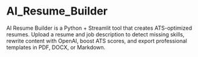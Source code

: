 # AI_Resume_Builder
AI Resume Builder is a Python + Streamlit tool that creates ATS-optimized resumes. Upload a resume and job description to detect missing skills, rewrite content with OpenAI, boost ATS scores, and export professional templates in PDF, DOCX, or Markdown.
